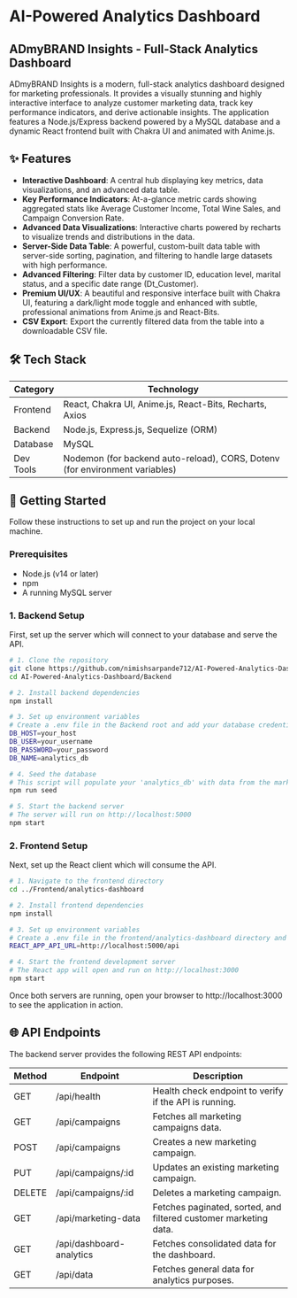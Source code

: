 # AI-Powered Analytics Dashboard

## ADmyBRAND Insights - Full-Stack Analytics Dashboard

ADmyBRAND Insights is a modern, full-stack analytics dashboard designed for marketing professionals. It provides a visually stunning and highly interactive interface to analyze customer marketing data, track key performance indicators, and derive actionable insights. The application features a Node.js/Express backend powered by a MySQL database and a dynamic React frontend built with Chakra UI and animated with Anime.js.

## ✨ Features

- **Interactive Dashboard**: A central hub displaying key metrics, data visualizations, and an advanced data table.
- **Key Performance Indicators**: At-a-glance metric cards showing aggregated stats like Average Customer Income, Total Wine Sales, and Campaign Conversion Rate.
- **Advanced Data Visualizations**: Interactive charts powered by recharts to visualize trends and distributions in the data.
- **Server-Side Data Table**: A powerful, custom-built data table with server-side sorting, pagination, and filtering to handle large datasets with high performance.
- **Advanced Filtering**: Filter data by customer ID, education level, marital status, and a specific date range (Dt_Customer).
- **Premium UI/UX**: A beautiful and responsive interface built with Chakra UI, featuring a dark/light mode toggle and enhanced with subtle, professional animations from Anime.js and React-Bits.
- **CSV Export**: Export the currently filtered data from the table into a downloadable CSV file.

## 🛠️ Tech Stack

| Category | Technology |
| -------- | ---------- |
| Frontend | React, Chakra UI, Anime.js, React-Bits, Recharts, Axios |
| Backend | Node.js, Express.js, Sequelize (ORM) |
| Database | MySQL |
| Dev Tools | Nodemon (for backend auto-reload), CORS, Dotenv (for environment variables) |

## 🚀 Getting Started

Follow these instructions to set up and run the project on your local machine.

### Prerequisites

- Node.js (v14 or later)
- npm
- A running MySQL server

### 1. Backend Setup

First, set up the server which will connect to your database and serve the API.

```bash
# 1. Clone the repository
git clone https://github.com/nimishsarpande712/AI-Powered-Analytics-Dashboard.git
cd AI-Powered-Analytics-Dashboard/Backend

# 2. Install backend dependencies
npm install

# 3. Set up environment variables
# Create a .env file in the Backend root and add your database credentials:
DB_HOST=your_host
DB_USER=your_username
DB_PASSWORD=your_password
DB_NAME=analytics_db

# 4. Seed the database
# This script will populate your 'analytics_db' with data from the marketing_campaign.csv file.
npm run seed

# 5. Start the backend server
# The server will run on http://localhost:5000
npm start
```

### 2. Frontend Setup

Next, set up the React client which will consume the API.

```bash
# 1. Navigate to the frontend directory
cd ../Frontend/analytics-dashboard

# 2. Install frontend dependencies
npm install

# 3. Set up environment variables
# Create a .env file in the frontend/analytics-dashboard directory and add the API URL:
REACT_APP_API_URL=http://localhost:5000/api

# 4. Start the frontend development server
# The React app will open and run on http://localhost:3000
npm start
```

Once both servers are running, open your browser to http://localhost:3000 to see the application in action.

## 🌐 API Endpoints

The backend server provides the following REST API endpoints:

| Method | Endpoint | Description |
| ------ | -------- | ----------- |
| GET | /api/health | Health check endpoint to verify if the API is running. |
| GET | /api/campaigns | Fetches all marketing campaigns data. |
| POST | /api/campaigns | Creates a new marketing campaign. |
| PUT | /api/campaigns/:id | Updates an existing marketing campaign. |
| DELETE | /api/campaigns/:id | Deletes a marketing campaign. |
| GET | /api/marketing-data | Fetches paginated, sorted, and filtered customer marketing data. |
| GET | /api/dashboard-analytics | Fetches consolidated data for the dashboard. |
| GET | /api/data | Fetches general data for analytics purposes. |
